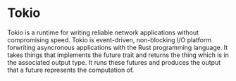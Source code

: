 # Tokio
Tokio is a runtime for writing reliable network applications without compromising speed.
Tokio is event-driven, non-blocking I/O platform forwriting asyncronous applications with the Rust programming language.
It takes things that implements the future trait and returns the thing which is in the associated output type. It runs these futures and produces the output that a future represents the computation of.